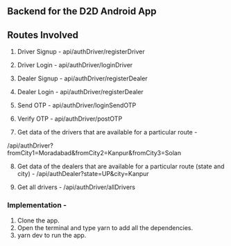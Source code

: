 ## Backend for the D2D Android App

## Routes Involved

1) Driver Signup - api/authDriver/registerDriver 
2) Driver Login - api/authDriver/loginDriver 
3) Dealer Signup - api/authDriver/registerDealer 
4) Dealer Login - api/authDriver/registerDealer
5) Send OTP - api/authDriver/loginSendOTP
6) Verify OTP - api/authDriver/postOTP


7) Get data of the drivers that are available for a particular route - 

 /api/authDriver?fromCity1=Moradabad&fromCity2=Kanpur&fromCity3=Solan

8) Get data of the dealers that are available for a particular route (state and city) - 
 /api/authDealer?state=UP&city=Kanpur

9) Get all drivers - /api/authDriver/allDrivers


### Implementation - 

1) Clone the app.
2) Open the terminal and type yarn to add all the dependencies.
3) yarn dev to run the app.

